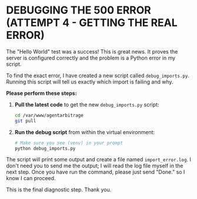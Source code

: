 # DEBUGGING THE 500 ERROR (ATTEMPT 4 - GETTING THE REAL ERROR)

The "Hello World" test was a success! This is great news. It proves the server is configured correctly and the problem is a Python error in my script.

To find the exact error, I have created a new script called `debug_imports.py`. Running this script will tell us exactly which import is failing and why.

**Please perform these steps:**

1.  **Pull the latest code** to get the new `debug_imports.py` script:
    ```bash
    cd /var/www/agentarbitrage
    git pull
    ```

2.  **Run the debug script** from within the virtual environment:
    ```bash
    # Make sure you see (venv) in your prompt
    python debug_imports.py
    ```

The script will print some output and create a file named `import_error.log`. I don't need you to send me the output; I will read the log file myself in the next step. Once you have run the command, please just send "Done." so I know I can proceed.

This is the final diagnostic step. Thank you.
